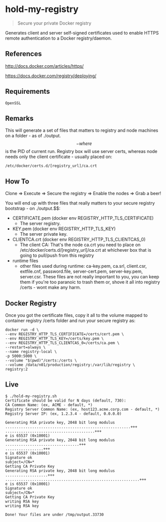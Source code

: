 # hold-my-registry
> Secure your private Docker registry

Generates client and server self-signed certificates used to enable HTTPS remote authentication to a Docker registry/daemon.

## References

http://docs.docker.com/articles/https/

https://docs.docker.com/registry/deploying/

## Requirements

    OpenSSL

## Remarks

This will generate a set of files that matters to registry and node machines on a folder - as of ./output.$$ - where $$ is the PID of current run. Registry box will use server certs, whereas node needs only the client certificate - usually placed on:

    /etc/docker/certs.d/[registry_url]/ca.crt

## How To

Clone => Execute => Secure the registry => Enable the nodes => Grab a beer!

You will end up with three files that really matters to your secure registry bootstrap - on ./output.$$:

* CERTIFICATE.pem (docker env REGISTRY_HTTP_TLS_CERTIFICATE)
    * The server registry. 
* KEY.pem (docker env REGISTRY_HTTP_TLS_KEY)
    * The server private key.
* CLIENTCA.crt (docker env REGISTRY_HTTP_TLS_CLIENTCAS_0)
    * The client CA: That's the node ca.crt you need to place on /etc/docker/certs.d/[registry_url]/ca.crt at whichever box that is going to pull/push from this registry
* runtime files
    * other files used during runtime: ca-key.pem, ca.srl, client.csr, extfile.cnf, password.file, server-cert.pem, server-key.pem, server.csr. These files are not really important to you, you can keep them if you're too paranoic to trash them or, shove it all into registry /certs - wont make any harm.

## Docker Registry

Once you got the certificate files, copy it all to the volume mapped to container registry /certs folder and run your secure registry as:

    docker run -d \
    --env REGISTRY_HTTP_TLS_CERTIFICATE=/certs/cert.pem \
    --env REGISTRY_HTTP_TLS_KEY=/certs/key.pem \
    --env REGISTRY_HTTP_TLS_CLIENTCAS_0=/certs/ca.pem \
    --restart=always \
    --name registry-local \
    -p 5000:5000 \
    --volume "$(pwd)"/certs:/certs \
    --volume /data/n01/production/registry:/var/lib/registry \
    registry:2

## Live
    $ ./hold-my-registry.sh 
    Certificate should be valid for N days (default, 730): 
    CA Common Name: (ex, ACME - default, *) 
    Registry Server Common Name: (ex, host123.acme.corp.com - default, *) 
    Registry Server IP: (ex, 1.2.3.4 - default, 0.0.0.0) 
    
    Generating RSA private key, 2048 bit long modulus
    ........................................................+++
    ........................................+++
    e is 65537 (0x10001)
    Generating RSA private key, 2048 bit long modulus
    .................................+++
    .................+++
    e is 65537 (0x10001)
    Signature ok
    subject=/CN=*
    Getting CA Private Key
    Generating RSA private key, 2048 bit long modulus
    ...................+++
    ............................................................+++
    e is 65537 (0x10001)
    Signature ok
    subject=/CN=*
    Getting CA Private Key
    writing RSA key
    writing RSA key

    Done! Your files are under /tmp/output.33730
